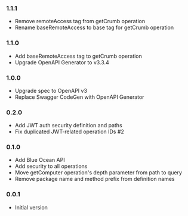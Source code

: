 ### 1.1.1
* Remove remoteAccess tag from getCrumb operation
* Rename baseRemoteAccess to base tag for getCrumb operation

### 1.1.0
* Add baseRemoteAccess tag to getCrumb operation
* Upgrade OpenAPI Generator to v3.3.4

### 1.0.0
* Upgrade spec to OpenAPI v3
* Replace Swagger CodeGen with OpenAPI Generator

### 0.2.0
* Add JWT auth security definition and paths
* Fix duplicated JWT-related operation IDs #2

### 0.1.0
* Add Blue Ocean API
* Add security to all operations
* Move getComputer operation's depth parameter from path to query
* Remove package name and method prefix from definition names

### 0.0.1
* Initial version
